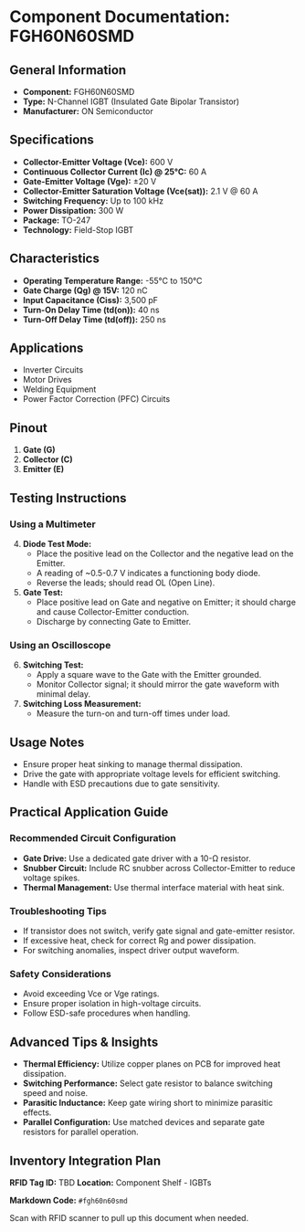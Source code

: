 # Component Documentation: FGH60N60SMD

## General Information

- **Component:** FGH60N60SMD
- **Type:** N-Channel IGBT (Insulated Gate Bipolar Transistor)
- **Manufacturer:** ON Semiconductor

## Specifications

- **Collector-Emitter Voltage (Vce):** 600 V
- **Continuous Collector Current (Ic) @ 25°C:** 60 A
- **Gate-Emitter Voltage (Vge):** ±20 V
- **Collector-Emitter Saturation Voltage (Vce(sat)):** 2.1 V @ 60 A
- **Switching Frequency:** Up to 100 kHz
- **Power Dissipation:** 300 W
- **Package:** TO-247
- **Technology:** Field-Stop IGBT

## Characteristics

- **Operating Temperature Range:** -55°C to 150°C
- **Gate Charge (Qg) @ 15V:** 120 nC
- **Input Capacitance (Ciss):** 3,500 pF
- **Turn-On Delay Time (td(on)):** 40 ns
- **Turn-Off Delay Time (td(off)):** 250 ns

## Applications

- Inverter Circuits
- Motor Drives
- Welding Equipment
- Power Factor Correction (PFC) Circuits

## Pinout

1. **Gate (G)**
2. **Collector (C)**
3. **Emitter (E)**

## Testing Instructions

### Using a Multimeter

4. **Diode Test Mode:**
    - Place the positive lead on the Collector and the negative lead on the Emitter.
    - A reading of ~0.5-0.7 V indicates a functioning body diode.
    - Reverse the leads; should read OL (Open Line).
5. **Gate Test:**
    - Place positive lead on Gate and negative on Emitter; it should charge and cause Collector-Emitter conduction.
    - Discharge by connecting Gate to Emitter.

### Using an Oscilloscope

6. **Switching Test:**
    - Apply a square wave to the Gate with the Emitter grounded.
    - Monitor Collector signal; it should mirror the gate waveform with minimal delay.
7. **Switching Loss Measurement:**
    - Measure the turn-on and turn-off times under load.

## Usage Notes

- Ensure proper heat sinking to manage thermal dissipation.
- Drive the gate with appropriate voltage levels for efficient switching.
- Handle with ESD precautions due to gate sensitivity.

## Practical Application Guide

### Recommended Circuit Configuration

- **Gate Drive:** Use a dedicated gate driver with a 10-Ω resistor.
- **Snubber Circuit:** Include RC snubber across Collector-Emitter to reduce voltage spikes.
- **Thermal Management:** Use thermal interface material with heat sink.

### Troubleshooting Tips

- If transistor does not switch, verify gate signal and gate-emitter resistor.
- If excessive heat, check for correct Rg and power dissipation.
- For switching anomalies, inspect driver output waveform.

### Safety Considerations

- Avoid exceeding Vce or Vge ratings.
- Ensure proper isolation in high-voltage circuits.
- Follow ESD-safe procedures when handling.

## Advanced Tips & Insights

- **Thermal Efficiency:** Utilize copper planes on PCB for improved heat dissipation.
- **Switching Performance:** Select gate resistor to balance switching speed and noise.
- **Parasitic Inductance:** Keep gate wiring short to minimize parasitic effects.
- **Parallel Configuration:** Use matched devices and separate gate resistors for parallel operation.

## Inventory Integration Plan

**RFID Tag ID:** TBD **Location:** Component Shelf - IGBTs

**Markdown Code:** `#fgh60n60smd`

Scan with RFID scanner to pull up this document when needed.